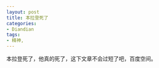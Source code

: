 ```yaml
---
layout: post
title: 本拉登死了
categories:
- Diandian
tags:
- 精神, 
---
```

本拉登死了，他真的死了，这下文章不会过短了吧，百度空间。
<p></p>